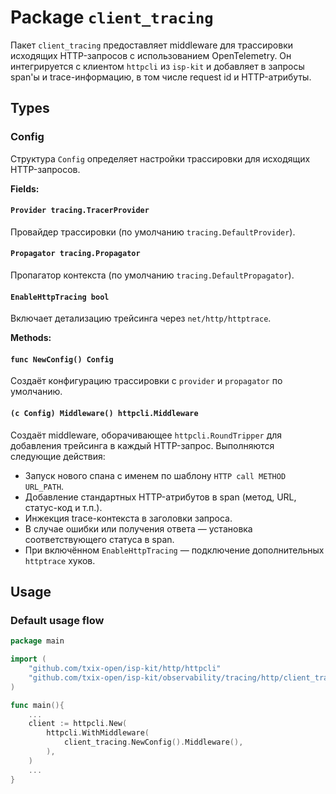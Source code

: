 # Package `client_tracing`

Пакет `client_tracing` предоставляет middleware для трассировки исходящих HTTP-запросов с использованием OpenTelemetry.
Он интегрируется с клиентом `httpcli` из `isp-kit` и добавляет в запросы span'ы и trace-информацию, в том числе request id и HTTP-атрибуты.

## Types

### Config

Структура `Config` определяет настройки трассировки для исходящих HTTP-запросов.

**Fields:**

#### `Provider tracing.TracerProvider`

Провайдер трассировки (по умолчанию `tracing.DefaultProvider`).

#### `Propagator tracing.Propagator`

Пропагатор контекста (по умолчанию `tracing.DefaultPropagator`).

#### `EnableHttpTracing bool`

Включает детализацию трейсинга через `net/http/httptrace`.

**Methods:**

#### `func NewConfig() Config`

Создаёт конфигурацию трассировки с `provider` и `propagator` по умолчанию.

#### `(c Config) Middleware() httpcli.Middleware`

Создаёт middleware, оборачивающее `httpcli.RoundTripper` для добавления трейсинга в каждый HTTP-запрос.
Выполняются следующие действия:

- Запуск нового спана с именем по шаблону `HTTP call METHOD URL_PATH`.
- Добавление стандартных HTTP-атрибутов в span (метод, URL, статус-код и т.п.).
- Инжекция trace-контекста в заголовки запроса.
- В случае ошибки или получения ответа — установка соответствующего статуса в span.
- При включённом `EnableHttpTracing` — подключение дополнительных `httptrace` хуков.

## Usage

### Default usage flow

```go
package main

import (
	"github.com/txix-open/isp-kit/http/httpcli"
	"github.com/txix-open/isp-kit/observability/tracing/http/client_tracing"
)

func main(){
    ...
    client := httpcli.New(
        httpcli.WithMiddleware(
            client_tracing.NewConfig().Middleware(),
        ),
    )
    ...
}
```
